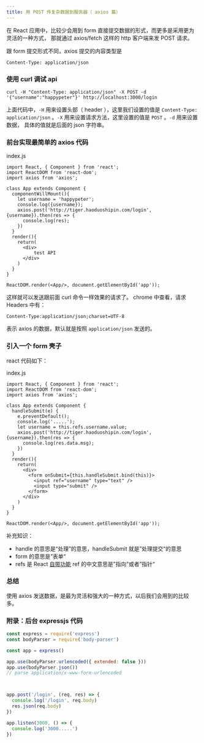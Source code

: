 ```yaml
---
title: 用 POST 传复杂数据到服务器（ axios 篇）
---
```


在 React 应用中，比较少会用到 form 直接提交数据的形式，而更多是采用更为灵活的一种方式，
那就通过 axios/fetch 这样的 http 客户端来发 POST 请求。

跟 form 提交形式不同，axios 提交的内容类型是

```
Content-Type: application/json
```


### 使用 curl 调试 api

```
curl -H "Content-Type: application/json" -X POST -d '{"username":"happypeter"}' http://localhost:3000/login
```

上面代码中，`-H` 用来设置头部（ header ），这里我们设置的值是 `Content-Type: application/json` 。`-X` 用来设置请求方法，这里设置的值是 `POST` 。`-d` 用来设置数据，
具体的值就是后面的 json 字符串。


### 前台实现最简单的 axios 代码

index.js

```
import React, { Component } from 'react';
import ReactDOM from 'react-dom';
import axios from 'axios';

class App extends Component {
  componentWillMount(){
    let username = 'happypeter';
    console.log({username});
    axios.post('http://tiger.haoduoshipin.com/login', {username}).then(res => {
      console.log(res);
    })
  }
  render(){
    return(
      <div>
          test API
      </div>
    )
  }
}

ReactDOM.render(<App/>, document.getElementById('app'));
```


这样就可以发送跟前面 curl 命令一样效果的请求了。
chrome 中查看，请求 Headers 中有：

```
Content-Type:application/json;charset=UTF-8
```

表示 axios 的数据，默认就是按照 `application/json` 发送的。

### 引入一个 form 壳子

react 代码如下：

index.js

```
import React, { Component } from 'react';
import ReactDOM from 'react-dom';
import axios from 'axios';

class App extends Component {
  handleSubmit(e) {
    e.preventDefault();
    console.log('.....');
    let username = this.refs.username.value;
    axios.post('http://tiger.haoduoshipin.com/login', {username}).then(res => {
      console.log(res.data.msg);
    })
  }
  render(){
    return(
      <div>
        <form onSubmit={this.handleSubmit.bind(this)}>
          <input ref="username" type="text" />
          <input type="submit" />
        </form>
      </div>
    )
  }
}

ReactDOM.render(<App/>, document.getElementById('app'));
```

补充知识：

- handle 的意思是“处理”的意思，handleSubmit 就是”处理提交“的意思
- form  的意思是”表单“
- refs 是 React [自带功能](https://facebook.github.io/react/docs/refs-and-the-dom.html)
  ref 的中文意思是”指向“或者”指针“

### 总结

使用 axios 发送数据，是最为灵活和强大的一种方式，以后我们会用到的比较多。

### 附录：后台 expressjs 代码

```js
const express = require('express')
const bodyParser = require('body-parser')

const app = express()

app.use(bodyParser.urlencoded({ extended: false }))
app.use(bodyParser.json())
// parse application/x-www-form-urlencoded



app.post('/login', (req, res) => {
  console.log('/login', req.body)
  res.json(req.body)
})

app.listen(3000, () => {
  console.log('3000.....')
})
```
